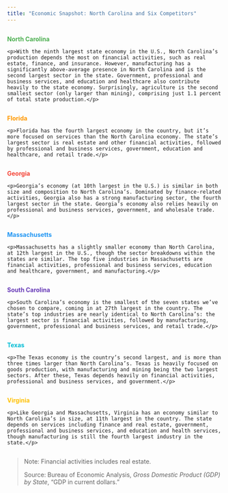 ```yaml
---
title: "Economic Snapshot: North Carolina and Six Competitors"
---
```

<style>
@media (min-width: 1080px) {
  .state-blurb {
    flex: 1 30%;
    padding-right: 20px;
  }
}
</style>
<div style="align-items:stretch;display:flex;flex-flow:row wrap;">
  <div style="flex:3 100%">
    <p style="font-weight:700;color:#4caf50;">North Carolina</p>

    <p>With the ninth largest state economy in the U.S., North Carolina’s production depends the most on financial activities, such as real estate, finance, and insurance. However, manufacturing has a significantly above-average presence in North Carolina and is the second largest sector in the state. Government, professional and business services, and education and healthcare also contribute heavily to the state economy. Surprisingly, agriculture is the second smallest sector (only larger than mining), comprising just 1.1 percent of total state production.</p>
  </div>
  <div class="state-blurb">
    <p style="font-weight:700;color:#ff9800;">Florida</p>

    <p>Florida has the fourth largest economy in the country, but it’s more focused on services than the North Carolina economy. The state’s largest sector is real estate and other financial activities, followed by professional and business services, government, education and healthcare, and retail trade.</p>
  </div>
  <div class="state-blurb">
    <p style="font-weight:700;color:#f44336;">Georgia</p>

    <p>Georgia’s economy (at 10th largest in the U.S.) is similar in both size and composition to North Carolina’s. Dominated by finance-related activities, Georgia also has a strong manufacturing sector, the fourth largest sector in the state. Georgia’s economy also relies heavily on professional and business services, government, and wholesale trade.</p>
  </div>
  <div class="state-blurb">
    <p style="font-weight:700;color:#2196f3;">Massachusetts</p>

    <p>Massachusetts has a slightly smaller economy than North Carolina, at 12th largest in the U.S., though the sector breakdowns within the states are similar. The top five industries in Massachusetts are financial activities, professional and business services, education and healthcare, government, and manufacturing.</p>
  </div>
  <div class="state-blurb">
    <p style="font-weight:700;color:#673ab7;">South Carolina</p>

    <p>South Carolina’s economy is the smallest of the seven states we’ve chosen to compare, coming in at 27th largest in the country. The state’s top industries are nearly identical to North Carolina’s: the largest sector is financial activities, followed by manufacturing, government, professional and business services, and retail trade.</p>
  </div>
  <div class="state-blurb">
    <p style="font-weight:700;color:#00bcd4;">Texas</p>

    <p>The Texas economy is the country’s second largest, and is more than three times larger than North Carolina’s. Texas is heavily focused on goods production, with manufacturing and mining being the two largest sectors. After these, Texas depends heavily on financial activities, professional and business services, and government.</p>
  </div>
  <div class="state-blurb">
    <p style="font-weight:700;color:#ffc107;">Virginia</p>

    <p>Like Georgia and Massachusetts, Virginia has an economy similar to North Carolina’s in size, at 11th largest in the country. The state depends on services including finance and real estate, government, professional and business services, and education and health services, though manufacturing is still the fourth largest industry in the state.</p>
  </div>
</div>

> Note: Financial activities includes real estate.
>
> Source: Bureau of Economic Analysis, *Gross Domestic Product (GDP) by State*, “GDP in current dollars.”
